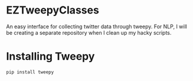 # EZTweepyClasses
An easy interface for collecting twitter data through tweepy. For NLP, I will be creating a separate repository when I clean up my hacky scripts. 


# Installing Tweepy
    pip install tweepy

